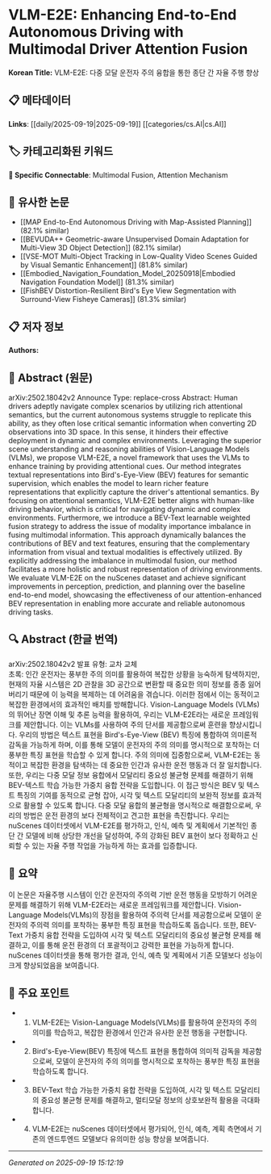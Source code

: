 
# VLM-E2E: Enhancing End-to-End Autonomous Driving with Multimodal Driver Attention Fusion

**Korean Title:** VLM-E2E: 다중 모달 운전자 주의 융합을 통한 종단 간 자율 주행 향상

## 📋 메타데이터

**Links**: [[daily/2025-09-19|2025-09-19]] [[categories/cs.AI|cs.AI]]

## 🏷️ 카테고리화된 키워드
**🔗 Specific Connectable**: Multimodal Fusion, Attention Mechanism

## 🔗 유사한 논문
- [[MAP End-to-End Autonomous Driving with Map-Assisted Planning]] (82.1% similar)
- [[BEVUDA++ Geometric-aware Unsupervised Domain Adaptation for Multi-View 3D Object Detection]] (82.1% similar)
- [[VSE-MOT Multi-Object Tracking in Low-Quality Video Scenes Guided by Visual Semantic Enhancement]] (81.8% similar)
- [[Embodied_Navigation_Foundation_Model_20250918|Embodied Navigation Foundation Model]] (81.3% similar)
- [[FishBEV Distortion-Resilient Bird's Eye View Segmentation with Surround-View Fisheye Cameras]] (81.3% similar)

## 📋 저자 정보

**Authors:** 

## 📄 Abstract (원문)

arXiv:2502.18042v2 Announce Type: replace-cross 
Abstract: Human drivers adeptly navigate complex scenarios by utilizing rich attentional semantics, but the current autonomous systems struggle to replicate this ability, as they often lose critical semantic information when converting 2D observations into 3D space. In this sense, it hinders their effective deployment in dynamic and complex environments. Leveraging the superior scene understanding and reasoning abilities of Vision-Language Models (VLMs), we propose VLM-E2E, a novel framework that uses the VLMs to enhance training by providing attentional cues. Our method integrates textual representations into Bird's-Eye-View (BEV) features for semantic supervision, which enables the model to learn richer feature representations that explicitly capture the driver's attentional semantics. By focusing on attentional semantics, VLM-E2E better aligns with human-like driving behavior, which is critical for navigating dynamic and complex environments. Furthermore, we introduce a BEV-Text learnable weighted fusion strategy to address the issue of modality importance imbalance in fusing multimodal information. This approach dynamically balances the contributions of BEV and text features, ensuring that the complementary information from visual and textual modalities is effectively utilized. By explicitly addressing the imbalance in multimodal fusion, our method facilitates a more holistic and robust representation of driving environments. We evaluate VLM-E2E on the nuScenes dataset and achieve significant improvements in perception, prediction, and planning over the baseline end-to-end model, showcasing the effectiveness of our attention-enhanced BEV representation in enabling more accurate and reliable autonomous driving tasks.

## 🔍 Abstract (한글 번역)

arXiv:2502.18042v2 발표 유형: 교차 교체  
초록: 인간 운전자는 풍부한 주의 의미를 활용하여 복잡한 상황을 능숙하게 탐색하지만, 현재의 자율 시스템은 2D 관찰을 3D 공간으로 변환할 때 중요한 의미 정보를 종종 잃어버리기 때문에 이 능력을 복제하는 데 어려움을 겪습니다. 이러한 점에서 이는 동적이고 복잡한 환경에서의 효과적인 배치를 방해합니다. Vision-Language Models (VLMs)의 뛰어난 장면 이해 및 추론 능력을 활용하여, 우리는 VLM-E2E라는 새로운 프레임워크를 제안합니다. 이는 VLMs를 사용하여 주의 단서를 제공함으로써 훈련을 향상시킵니다. 우리의 방법은 텍스트 표현을 Bird's-Eye-View (BEV) 특징에 통합하여 의미론적 감독을 가능하게 하며, 이를 통해 모델이 운전자의 주의 의미를 명시적으로 포착하는 더 풍부한 특징 표현을 학습할 수 있게 합니다. 주의 의미에 집중함으로써, VLM-E2E는 동적이고 복잡한 환경을 탐색하는 데 중요한 인간과 유사한 운전 행동과 더 잘 일치합니다. 또한, 우리는 다중 모달 정보 융합에서 모달리티 중요성 불균형 문제를 해결하기 위해 BEV-텍스트 학습 가능한 가중치 융합 전략을 도입합니다. 이 접근 방식은 BEV 및 텍스트 특징의 기여를 동적으로 균형 잡아, 시각 및 텍스트 모달리티의 보완적 정보를 효과적으로 활용할 수 있도록 합니다. 다중 모달 융합의 불균형을 명시적으로 해결함으로써, 우리의 방법은 운전 환경의 보다 전체적이고 견고한 표현을 촉진합니다. 우리는 nuScenes 데이터셋에서 VLM-E2E를 평가하고, 인식, 예측 및 계획에서 기본적인 종단 간 모델에 비해 상당한 개선을 달성하여, 주의 강화된 BEV 표현이 보다 정확하고 신뢰할 수 있는 자율 주행 작업을 가능하게 하는 효과를 입증합니다.

## 📝 요약

이 논문은 자율주행 시스템이 인간 운전자의 주의력 기반 운전 행동을 모방하기 어려운 문제를 해결하기 위해 VLM-E2E라는 새로운 프레임워크를 제안합니다. Vision-Language Models(VLMs)의 장점을 활용하여 주의력 단서를 제공함으로써 모델이 운전자의 주의력 의미를 포착하는 풍부한 특징 표현을 학습하도록 돕습니다. 또한, BEV-Text 가중치 융합 전략을 도입하여 시각 및 텍스트 모달리티의 중요성 불균형 문제를 해결하고, 이를 통해 운전 환경의 더 포괄적이고 강력한 표현을 가능하게 합니다. nuScenes 데이터셋을 통해 평가한 결과, 인식, 예측 및 계획에서 기존 모델보다 성능이 크게 향상되었음을 보여줍니다.

## 🎯 주요 포인트

- 1. VLM-E2E는 Vision-Language Models(VLMs)를 활용하여 운전자의 주의 의미를 학습하고, 복잡한 환경에서 인간과 유사한 운전 행동을 구현합니다.

- 2. Bird's-Eye-View(BEV) 특징에 텍스트 표현을 통합하여 의미적 감독을 제공함으로써, 모델이 운전자의 주의 의미를 명시적으로 포착하는 풍부한 특징 표현을 학습하도록 합니다.

- 3. BEV-Text 학습 가능한 가중치 융합 전략을 도입하여, 시각 및 텍스트 모달리티의 중요성 불균형 문제를 해결하고, 멀티모달 정보의 상호보완적 활용을 극대화합니다.

- 4. VLM-E2E는 nuScenes 데이터셋에서 평가되어, 인식, 예측, 계획 측면에서 기존의 엔드투엔드 모델보다 유의미한 성능 향상을 보여줍니다.

---

*Generated on 2025-09-19 15:12:19*